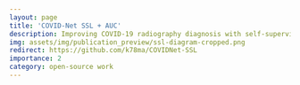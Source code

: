 ```yaml
---
layout: page
title: 'COVID-Net SSL + AUC'
description: Improving COVID-19 radiography diagnosis with self-supervised learning and AUC maximization
img: assets/img/publication_preview/ssl-diagram-cropped.png
redirect: https://github.com/k78ma/COVIDNet-SSL
importance: 2
category: open-source work
---
```

